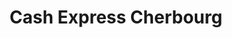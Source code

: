 ---
title: "Cash Express Cherbourg"
url: /cherbourg-en-cotentin/cash-express-cherbourg/
shop: Gebrauchtwaren
---